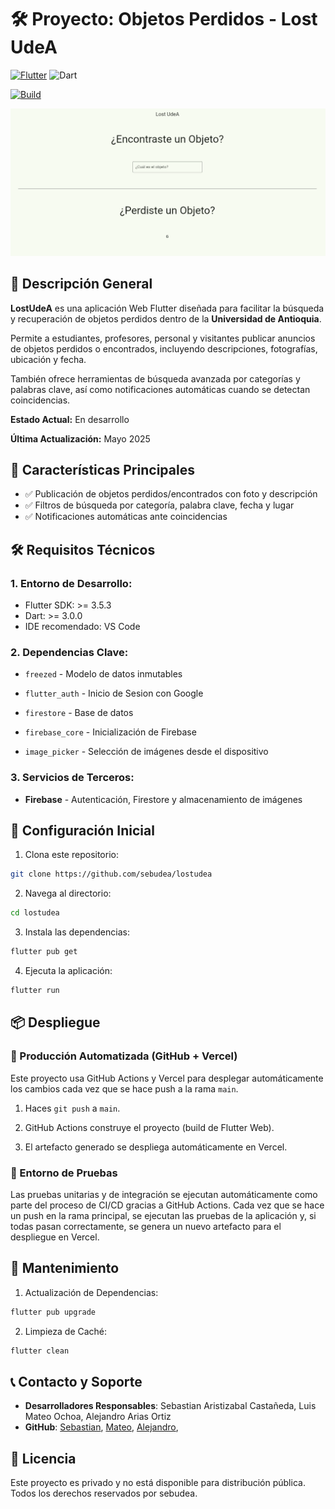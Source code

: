 # 🛠️ Proyecto: Objetos Perdidos - Lost UdeA

[![Flutter](https://img.shields.io/badge/Flutter-Framework-blue)](https://flutter.dev)
![Dart](https://img.shields.io/badge/Dart-Language-blue)

[![Build](https://github.com/sebudea/lostudea/actions/workflows/build.yml/badge.svg)](https://github.com/sebudea/lostudea/actions/workflows/build.yml)

![Screen App](assets/screenshot/captura.PNG)

## 📖 Descripción General

**LostUdeA** es una aplicación Web Flutter diseñada para facilitar la búsqueda y recuperación de objetos perdidos dentro de la **Universidad de Antioquia**.

Permite a estudiantes, profesores, personal y visitantes publicar anuncios de objetos perdidos o encontrados, incluyendo descripciones, fotografías, ubicación y fecha.

También ofrece herramientas de búsqueda avanzada por categorías y palabras clave, así como notificaciones automáticas cuando se detectan coincidencias.

**Estado Actual:** En desarrollo

**Última Actualización:** Mayo 2025

## 🚀 Características Principales

- ✅ Publicación de objetos perdidos/encontrados con foto y descripción
- ✅ Filtros de búsqueda por categoría, palabra clave, fecha y lugar
- ✅ Notificaciones automáticas ante coincidencias

<!-- ## 📂 Estructura del Proyecto

```plaintext
root/
├── lib/                  # Código fuente principal
├── assets/               # Recursos como imágenes, fuentes, etc.
├── test/                 # Pruebas automatizadas
├── config/               # Archivos de configuración
├── scripts/              # Scripts de despliegue o utilitarios
├── README.md             # Este archivo
``` -->



## 🛠️ Requisitos Técnicos

### 1. Entorno de Desarrollo:

- Flutter SDK: >= 3.5.3
- Dart: >= 3.0.0
- IDE recomendado: VS Code

### 2. Dependencias Clave:

- `freezed` - Modelo de datos inmutables

- `flutter_auth` - Inicio de Sesion con Google

- `firestore` - Base de datos

- `firebase_core` - Inicialización de Firebase

- `image_picker` - Selección de imágenes desde el dispositivo

### 3. Servicios de Terceros:

- **Firebase** - Autenticación, Firestore y almacenamiento de imágenes


## 🔧 Configuración Inicial

1. Clona este repositorio:

```bash
git clone https://github.com/sebudea/lostudea
```

2. Navega al directorio:

```bash
cd lostudea
```

3. Instala las dependencias:

```bash
flutter pub get
```

4. Ejecuta la aplicación:

```bash
flutter run
```

## 📦 Despliegue

### 📍 Producción Automatizada (GitHub + Vercel)

Este proyecto usa GitHub Actions y Vercel para desplegar automáticamente los cambios cada vez que se hace push a la rama `main`.

1. Haces `git push` a `main`.

2. GitHub Actions construye el proyecto (build de Flutter Web).

3. El artefacto generado se despliega automáticamente en Vercel.

### 📍 Entorno de Pruebas

Las pruebas unitarias y de integración se ejecutan automáticamente como parte del proceso de CI/CD gracias a GitHub Actions. Cada vez que se hace un push en la rama principal, se ejecutan las pruebas de la aplicación y, si todas pasan correctamente, se genera un nuevo artefacto para el despliegue en Vercel.


## 🔄 Mantenimiento

1. Actualización de Dependencias:

```bash
flutter pub upgrade
```

2. Limpieza de Caché:

```bash
flutter clean
```

## 📞 Contacto y Soporte

- **Desarrolladores Responsables**: Sebastian Aristizabal Castañeda, Luis Mateo Ochoa, Alejandro Arias Ortiz
- **GitHub**: [Sebastian](https://github.com/sebudea), [Mateo](https://github.com/mate38a), [Alejandro](https://github.com/AlejoAriasO),

## 📝 Licencia
Este proyecto es privado y no está disponible para distribución pública. Todos los derechos reservados por sebudea.
